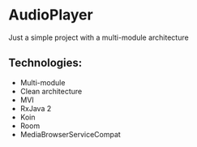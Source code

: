 # AudioPlayer
Just a simple project with a multi-module architecture

## Technologies:
* Multi-module
* Clean architecture
* MVI
* RxJava 2
* Koin
* Room
* MediaBrowserServiceCompat
